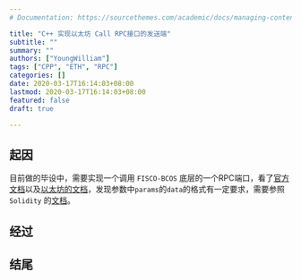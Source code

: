 ```yaml
---
# Documentation: https://sourcethemes.com/academic/docs/managing-content/

title: "C++ 实现以太坊 Call RPC接口的发送端"
subtitle: ""
summary: ""
authors: ["YoungWilliam"]
tags: ["CPP", "ETH", "RPC"]
categories: []
date: 2020-03-17T16:14:03+08:00
lastmod: 2020-03-17T16:14:03+08:00
featured: false
draft: true

---
```


## 起因

目前做的毕设中，需要实现一个调用 `FISCO-BCOS` 底层的一个RPC端口，看了[官方文档](https://fisco-bcos-documentation.readthedocs.io/zh_CN/latest/docs/api.html#call)以及[以太坊的文档](https://github.com/ethereum/wiki/wiki/JSON-RPC#eth_call)，发现参数中`params`的`data`的格式有一定要求，需要参照 `Solidity` 的[文档](https://solidity.readthedocs.io/en/latest/abi-spec.html)。

## 经过



## 结尾

